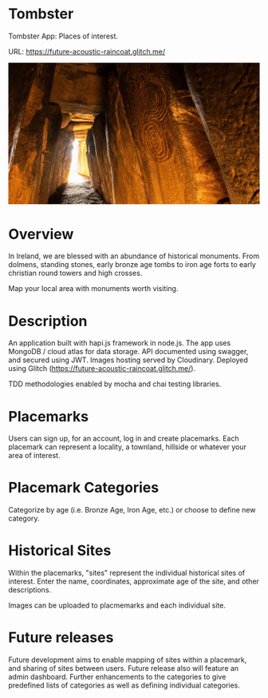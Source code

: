 # Tombster
Tombster App: Places of interest.

URL: https://future-acoustic-raincoat.glitch.me/

<img src="public/images/newgrange.jpg">

# Overview
In Ireland, we are blessed with an abundance of historical monuments. From dolmens, standing stones, early bronze age tombs to iron age forts to early christian round towers and high crosses.

Map your local area with monuments worth visiting.

# Description

An application built with hapi.js framework in node.js. 
The app uses MongoDB / cloud atlas for data storage.
API documented using swagger, and secured using JWT.
Images hosting served by Cloudinary.
Deployed using Glitch (https://future-acoustic-raincoat.glitch.me/).

TDD methodologies enabled by mocha and chai testing libraries.

# Placemarks
Users can sign up, for an account, log in and create placemarks. Each placemark can represent a locality, a townland, hillside or whatever your area of interest. 

# Placemark Categories
Categorize by age (i.e. Bronze Age, Iron Age, etc.) or choose to define new category.

# Historical Sites

Within the placemarks, "sites" represent the individual historical sites of interest. Enter the name, coordinates, approximate age of the site, and other descriptions.

Images can be uploaded to placmemarks and each individual site.

# Future releases
Future development aims to enable mapping of sites within a placemark, and sharing of sites between users. Future release also will feature an admin dashboard.
Further enhancements to the categories to give predefined lists of categories as well as defining individual categories.